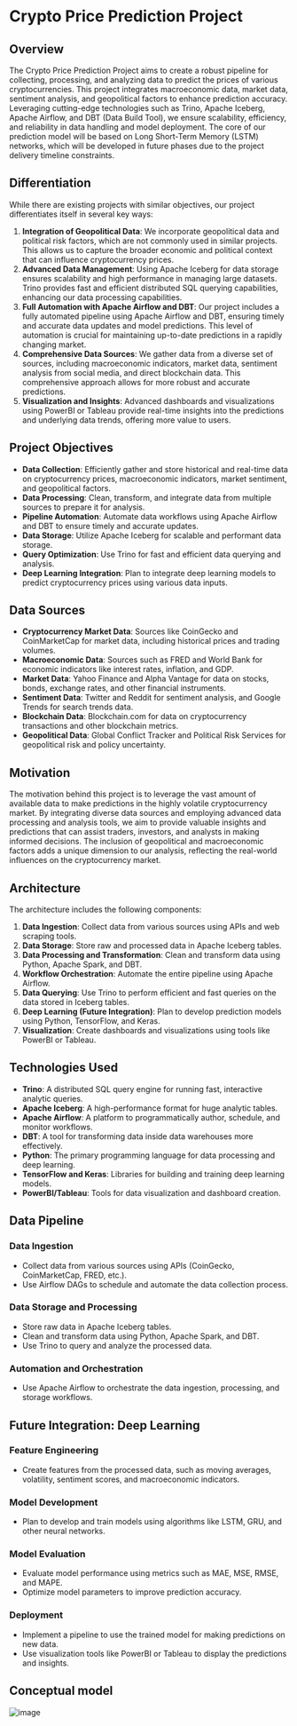 # Crypto Price Prediction Project

## Overview

The Crypto Price Prediction Project aims to create a robust pipeline for collecting, processing, and analyzing data to predict the prices of various cryptocurrencies. This project integrates macroeconomic data, market data, sentiment analysis, and geopolitical factors to enhance prediction accuracy. Leveraging cutting-edge technologies such as Trino, Apache Iceberg, Apache Airflow, and DBT (Data Build Tool), we ensure scalability, efficiency, and reliability in data handling and model deployment. The core of our prediction model will be based on Long Short-Term Memory (LSTM) networks, which will be developed in future phases due to the project delivery timeline constraints.

## Differentiation

While there are existing projects with similar objectives, our project differentiates itself in several key ways:

1. **Integration of Geopolitical Data**: We incorporate geopolitical data and political risk factors, which are not commonly used in similar projects. This allows us to capture the broader economic and political context that can influence cryptocurrency prices.
2. **Advanced Data Management**: Using Apache Iceberg for data storage ensures scalability and high performance in managing large datasets. Trino provides fast and efficient distributed SQL querying capabilities, enhancing our data processing capabilities.
3. **Full Automation with Apache Airflow and DBT**: Our project includes a fully automated pipeline using Apache Airflow and DBT, ensuring timely and accurate data updates and model predictions. This level of automation is crucial for maintaining up-to-date predictions in a rapidly changing market.
4. **Comprehensive Data Sources**: We gather data from a diverse set of sources, including macroeconomic indicators, market data, sentiment analysis from social media, and direct blockchain data. This comprehensive approach allows for more robust and accurate predictions.
5. **Visualization and Insights**: Advanced dashboards and visualizations using PowerBI or Tableau provide real-time insights into the predictions and underlying data trends, offering more value to users.

## Project Objectives

- **Data Collection**: Efficiently gather and store historical and real-time data on cryptocurrency prices, macroeconomic indicators, market sentiment, and geopolitical factors.
- **Data Processing**: Clean, transform, and integrate data from multiple sources to prepare it for analysis.
- **Pipeline Automation**: Automate data workflows using Apache Airflow and DBT to ensure timely and accurate updates.
- **Data Storage**: Utilize Apache Iceberg for scalable and performant data storage.
- **Query Optimization**: Use Trino for fast and efficient data querying and analysis.
- **Deep Learning Integration**: Plan to integrate deep learning models to predict cryptocurrency prices using various data inputs.

## Data Sources

- **Cryptocurrency Market Data**: Sources like CoinGecko and CoinMarketCap for market data, including historical prices and trading volumes.
- **Macroeconomic Data**: Sources such as FRED and World Bank for economic indicators like interest rates, inflation, and GDP.
- **Market Data**: Yahoo Finance and Alpha Vantage for data on stocks, bonds, exchange rates, and other financial instruments.
- **Sentiment Data**: Twitter and Reddit for sentiment analysis, and Google Trends for search trends data.
- **Blockchain Data**: Blockchain.com for data on cryptocurrency transactions and other blockchain metrics.
- **Geopolitical Data**: Global Conflict Tracker and Political Risk Services for geopolitical risk and policy uncertainty.

## Motivation

The motivation behind this project is to leverage the vast amount of available data to make predictions in the highly volatile cryptocurrency market. By integrating diverse data sources and employing advanced data processing and analysis tools, we aim to provide valuable insights and predictions that can assist traders, investors, and analysts in making informed decisions. The inclusion of geopolitical and macroeconomic factors adds a unique dimension to our analysis, reflecting the real-world influences on the cryptocurrency market.

## Architecture

The architecture includes the following components:

1. **Data Ingestion**: Collect data from various sources using APIs and web scraping tools.
2. **Data Storage**: Store raw and processed data in Apache Iceberg tables.
3. **Data Processing and Transformation**: Clean and transform data using Python, Apache Spark, and DBT.
4. **Workflow Orchestration**: Automate the entire pipeline using Apache Airflow.
5. **Data Querying**: Use Trino to perform efficient and fast queries on the data stored in Iceberg tables.
6. **Deep Learning (Future Integration)**: Plan to develop prediction models using Python, TensorFlow, and Keras.
7. **Visualization**: Create dashboards and visualizations using tools like PowerBI or Tableau.

## Technologies Used

- **Trino**: A distributed SQL query engine for running fast, interactive analytic queries.
- **Apache Iceberg**: A high-performance format for huge analytic tables.
- **Apache Airflow**: A platform to programmatically author, schedule, and monitor workflows.
- **DBT**: A tool for transforming data inside data warehouses more effectively.
- **Python**: The primary programming language for data processing and deep learning.
- **TensorFlow and Keras**: Libraries for building and training deep learning models.
- **PowerBI/Tableau**: Tools for data visualization and dashboard creation.

## Data Pipeline

### Data Ingestion
- Collect data from various sources using APIs (CoinGecko, CoinMarketCap, FRED, etc.).
- Use Airflow DAGs to schedule and automate the data collection process.

### Data Storage and Processing
- Store raw data in Apache Iceberg tables.
- Clean and transform data using Python, Apache Spark, and DBT.
- Use Trino to query and analyze the processed data.

### Automation and Orchestration
- Use Apache Airflow to orchestrate the data ingestion, processing, and storage workflows.

## Future Integration: Deep Learning

### Feature Engineering
- Create features from the processed data, such as moving averages, volatility, sentiment scores, and macroeconomic indicators.

### Model Development
- Plan to develop and train models using algorithms like LSTM, GRU, and other neural networks.

### Model Evaluation
- Evaluate model performance using metrics such as MAE, MSE, RMSE, and MAPE.
- Optimize model parameters to improve prediction accuracy.

### Deployment
- Implement a pipeline to use the trained model for making predictions on new data.
- Use visualization tools like PowerBI or Tableau to display the predictions and insights.

## Conceptual model
![image](https://github.com/DataExpert-ZachWilson-V4/capstone-project-cryptopizza/assets/168579210/1d2a79ac-ecb3-4d01-a3f5-7e7ef5d4c6c4)

